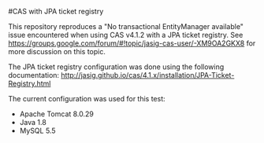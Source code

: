 #CAS with JPA ticket registry

This repository reproduces a "No transactional EntityManager available" issue encountered when using CAS v4.1.2 with a JPA ticket registry.
See https://groups.google.com/forum/#!topic/jasig-cas-user/-XM9OA2GKX8 for more discussion on this topic.

The JPA ticket registry configuration was done using the following documentation: http://jasig.github.io/cas/4.1.x/installation/JPA-Ticket-Registry.html

The current configuration was used for this test:
- Apache Tomcat 8.0.29
- Java 1.8
- MySQL 5.5